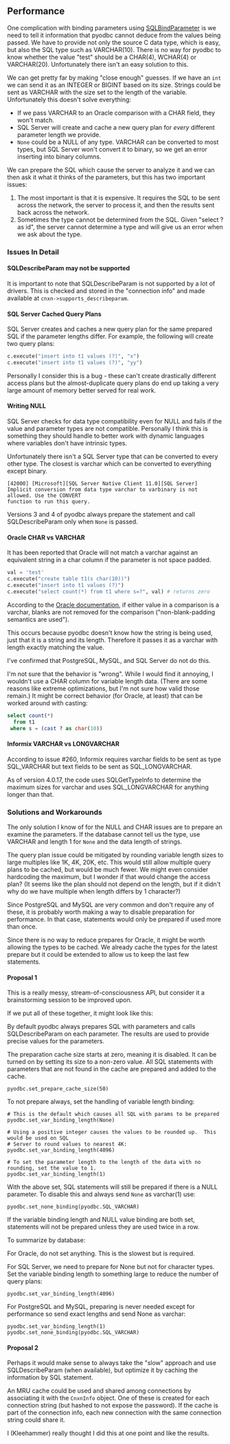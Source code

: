 
## Performance

One complication with binding parameters
using [SQLBindParameter](https://msdn.microsoft.com/en-us/library/ms710963.aspx) is we need to
tell it information that pyodbc cannot deduce from the values being passed.  We have to provide
not only the source C data type, which is easy, but also the SQL type such as VARCHAR(10).
There is no way for pyodbc to know whether the value "test" should be a CHAR(4), WCHAR(4) or
VARCHAR(20).  Unfortunately there isn't an easy solution to this.

We can get pretty far by making "close enough" guesses.  If we have an `int` we can send it as
an INTEGER or BIGINT based on its size.  Strings could be sent as VARCHAR with the size set to
the length of the variable.  Unfortunately this doesn't solve everything:

* If we pass VARCHAR to an Oracle comparison with a CHAR field, they won't match.
* SQL Server will create and cache a new query plan for *every* different parameter length we provide.
* `None` could be a NULL of any type.  VARCHAR can be converted to most types, but SQL Server
  won't convert it to binary, so we get an error inserting into binary columns.

We can prepare the SQL which cause the server to analyze it and we can then ask it what it
thinks of the parameters, but this has two important issues:

1. The most important is that it is expensive.  It requires the SQL to be sent across the
   network, the server to process it, and then the results sent back across the network.
2. Sometimes the type cannot be determined from the SQL.  Given "select ? as id", the server
   cannot determine a type and will give us an error when we ask about the type.

### Issues In Detail

#### SQLDescribeParam may not be supported

It is important to note that SQLDescribeParam is not supported by a lot of drivers.  This is
checked and stored in the "connection info" and made available at
`cnxn->supports_describeparam`.

#### SQL Server Cached Query Plans

SQL Server creates and caches a new query plan for the same prepared SQL if the parameter
lengths differ.  For example, the following will create two query plans:

```python
c.execute("insert into t1 values (?)", "x")
c.execute("insert into t1 values (?)", "yy")
```

Personally I consider this is a bug - these can't create drastically different access plans but
the almost-duplicate query plans do end up taking a very large amount of memory better served
for real work.

#### Writing NULL

SQL Server checks for data type compatibility even for NULL and fails if the value and
parameter types are not compatible.  Personally I think this is something they should handle to
better work with dynamic languages where variables don't have intrinsic types.

Unfortunately there isn't a SQL Server type that can be converted to every other type.  The
closest is varchar which can be converted to everything except binary.

```text
[42000] [Microsoft][SQL Server Native Client 11.0][SQL Server]
Implicit conversion from data type varchar to varbinary is not allowed. Use the CONVERT
function to run this query.
```

Versions 3 and 4 of pyodbc always prepare the statement and call SQLDescribeParam only when
`None` is passed.

#### Oracle CHAR vs VARCHAR

It has been reported that Oracle will not match a varchar against an equivalent string in a
char column if the parameter is not space padded.

```python
val = 'test'
c.execute("create table t1(s char(10))")
c.execute("insert into t1 values (?)")
c.execute("select count(*) from t1 where s=?", val) # returns zero
```

According to the [Oracle documentation](https://docs.oracle.com/cd/B10501_01/appdev.920/a96624/b_char.htm),
if either value in a comparison is a varchar, blanks are not removed for the comparison
("non-blank-padding semantics are used").

This occurs because pyodbc doesn't know how the string is being used, just that it is a string
and its length.  Therefore it passes it as a varchar with length exactly matching the value.

I've confirmed that PostgreSQL, MySQL, and SQL Server do not do this.

I'm not sure that the behavior is "wrong".  While I would find it annoying, I wouldn't
use a CHAR column for variable length data.  (There are some reasons like extreme
optimizations, but I'm not sure how valid those remain.)  It might be correct behavior (for
Oracle, at least) that can be worked around with casting:

```sql
select count(*)
  from t1
 where s = (cast ? as char(10))
```

#### Informix VARCHAR vs LONGVARCHAR

According to issue #260, Informix requires varchar fields to be sent as type SQL_VARCHAR but
text fields to be sent as SQL_LONGVARCHAR.

As of version 4.0.17, the code uses SQLGetTypeInfo to determine the maximum sizes for varchar
and uses SQL_LONGVARCHAR for anything longer than that.

### Solutions and Workarounds

The only solution I know of for the NULL and CHAR issues are to prepare an examine the
parameters.  If the database cannot tell us the type, use VARCHAR and length 1 for `None` and
the data length of strings.

The query plan issue could be mitigated by rounding variable length sizes to large multiples
like 1K, 4K, 20K, etc.  This would still allow multiple query plans to be cached, but would be
much fewer.  We might even consider hardcoding the maximum, but I wonder if that
would change the access plan?  (It seems like the plan should not depend on the length, but if
it didn't why do we have multiple when length differs by 1 character?)

Since PostgreSQL and MySQL are very common and don't require any of these, it is probably worth
making a way to disable preparation for performance.  In that case, statements would only be
prepared if used more than once.

Since there is no way to reduce prepares for Oracle, it might be worth allowing the types to be
cached.  We already cache the types for the latest prepare but it could be extended to allow us
to keep the last few statements.

#### Proposal 1

This is a really messy, stream-of-consciousness API, but consider it a brainstorming session to
be improved upon.

If we put all of these together, it might look like this:

By default pyodbc always prepares SQL with parameters and calls SQLDescribeParam on each
parameter.  The results are used to provide precise values for the parameters.

The preparation cache size starts at zero, meaning it is disabled.  It can be turned on by
setting its size to a non-zero value.  All SQL statements with parameters that are not found in
the cache are prepared and added to the cache.

    pyodbc.set_prepare_cache_size(50)

To not prepare always, set the handling of variable length binding:

    # This is the default which causes all SQL with params to be prepared
    pyodbc.set_var_binding_length(None)

    # Using a positive integer causes the values to be rounded up.  This would be used on SQL
    # Server to round values to nearest 4K:
    pyodbc.set_var_binding_length(4096)

    # To set the parameter length to the length of the data with no rounding, set the value to 1.
    pyodbc.set_var_binding_length(1)

With the above set, SQL statements will still be prepared if there is a NULL parameter.  To
disable this and always send `None` as varchar(1) use:

    pyodbc.set_none_binding(pyodbc.SQL_VARCHAR)

If the variable binding length and NULL value binding are both set, statements will not be
prepared unless they are used twice in a row.

To summarize by database:

For Oracle, do not set anything.  This is the slowest but is required.

For SQL Server, we need to prepare for None but not for character types.  Set the variable
binding length to something large to reduce the number of query plans:

    pyodbc.set_var_binding_length(4096)

For PostgreSQL and MySQL, preparing is never needed except for performance so send exact
lengths and send None as varchar:

    pyodbc.set_var_binding_length(1)
    pyodbc.set_none_binding(pyodbc.SQL_VARCHAR)

#### Proposal 2

Perhaps it would make sense to always take the "slow" approach and use SQLDescribeParam (when
available), but optimize it by caching the information by SQL statement.

An MRU cache could be used and shared among connections by associating it with the `CnxnInfo`
object.  One of these is created for each connection string (but hashed to not expose the
password).  If the cache is part of the connection info, each new connection with the same
connection string could share it.

I (Kleehammer) really thought I did this at one point and like the results.
